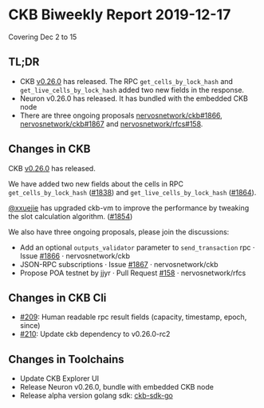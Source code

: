 # CKB Biweekly Report 2019-12-17

Covering Dec 2 to 15

## TL;DR

* CKB [v0.26.0](https://github.com/nervosnetwork/ckb/releases/tag/v0.26.0) has released. The RPC `get_cells_by_lock_hash` and `get_live_cells_by_lock_hash` added two new fields in the response.
* Neuron v0.26.0 has released. It has bundled with the embedded CKB node
* There are three ongoing proposals [nervosnetwork/ckb#1866](https://github.com/nervosnetwork/ckb/issues/1866), [nervosnetwork/ckb#1867](https://github.com/nervosnetwork/ckb/issues/1867) and [nervosnetwork/rfcs#158](https://github.com/nervosnetwork/rfcs/pull/158).



## Changes in CKB

CKB [v0.26.0](https://github.com/nervosnetwork/ckb/releases/tag/v0.26.0) has released.

We have added two new fields about the cells in RPC `get_cells_by_lock_hash` ([#1838](https://github.com/nervosnetwork/ckb/pull/1838)) and `get_live_cells_by_lock_hash` ([#1864](https://github.com/nervosnetwork/ckb/pull/1864)).

[@xxuejie](https://github.com/xxuejie) has upgraded ckb-vm to improve the performance by tweaking the slot calculation algorithm. ([#1854](https://github.com/nervosnetwork/ckb/pull/1854))

We also have three ongoing proposals, please join the discussions:


* Add an optional `outputs_validator` parameter to `send_transaction` rpc · Issue [#1866](https://github.com/nervosnetwork/ckb/issues/1866) · nervosnetwork/ckb
* JSON-RPC subscriptions · Issue [#1867](https://github.com/nervosnetwork/ckb/issues/1867) · nervosnetwork/ckb
* Propose POA testnet by jjyr · Pull Request [#158](https://github.com/nervosnetwork/rfcs/pull/158) · nervosnetwork/rfcs



## Changes in CKB Cli

* [#209](https://github.com/nervosnetwork/ckb-cli/pull/209): Human readable rpc result fields (capacity, timestamp, epoch, since)
* [#210](https://github.com/nervosnetwork/ckb-cli/pull/210): Update ckb dependency to v0.26.0-rc2



## Changes in Toolchains

* Update CKB Explorer UI 
* Release Neuron v0.26.0, bundle with embedded CKB node
* Release alpha version golang sdk: [ckb-sdk-go](https://github.com/ququzone/ckb-sdk-go)


